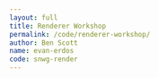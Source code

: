 ```yaml
---
layout: full
title: Renderer Workshop
permalink: /code/renderer-workshop/
author: Ben Scott
name: evan-erdos
code: snwg-render
---
```


